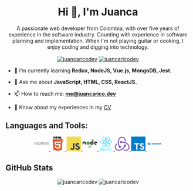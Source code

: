 <!--
### Hi there 👋
**juancaricodev/juancaricodev** is a ✨ _special_ ✨ repository because its `README.md` (this file) appears on your GitHub profile.

Here are some ideas to get you started:

- 🔭 I’m currently working on ...
- 🌱 I’m currently learning ...
- 👯 I’m looking to collaborate on ...
- 🤔 I’m looking for help with ...
- 💬 Ask me about ...
- 📫 How to reach me: ...
- 😄 Pronouns: ...
- ⚡ Fun fact: ...
-->

<h1 align="center">Hi 👋, I'm Juanca</h1>
<p align="center">
  A passionate web developer from Colombia, with over five years of experience in the software industry. Counting with experience in software planning and implementation.
  When I'm not playing guitar or cooking, I enjoy coding and digging into technology.
</p>

<p align="center">
<!-- <a href="https://dev.to/juancaricodev" target="blank"><img align="center" src="https://cdn.jsdelivr.net/npm/simple-icons@3.0.1/icons/dev-dot-to.svg" alt="juancaricodev" height="30" width="40" /></a> -->
<a href="https://twitter.com/juancaricodev" target="blank"><img align="center" src="https://cdn.jsdelivr.net/npm/simple-icons@3.0.1/icons/twitter.svg" alt="juancaricodev" height="30" width="40" /></a>
<a href="https://linkedin.com/in/juancaricodev" target="blank"><img align="center" src="https://cdn.jsdelivr.net/npm/simple-icons@3.0.1/icons/linkedin.svg" alt="juancaricodev" height="30" width="40" /></a>
</p>

- 🌱 I’m currently learning **Redux, NodeJS, Vue.js, MongoDB, Jest.**

- 💬 Ask me about **JavaScript, HTML, CSS, ReactJS.**

- 📫 How to reach me: **me@juancarico.dev**

- 📄 Know about my experiences in my [CV](https://github.com/juancaricodev/cv/blob/main/cv.pdf)



<h2 align="left">Languages and Tools:</h2>
<p align="center">  <a href="https://expressjs.com" target="_blank"> <img src="https://raw.githubusercontent.com/devicons/devicon/master/icons/express/express-original-wordmark.svg" alt="express" width="40" height="40"/> </a> <a href="https://www.w3.org/html/" target="_blank"> <img src="https://raw.githubusercontent.com/devicons/devicon/master/icons/html5/html5-original-wordmark.svg" alt="html5" width="40" height="40"/> </a> <a href="https://developer.mozilla.org/en-US/docs/Web/JavaScript" target="_blank"> <img src="https://raw.githubusercontent.com/devicons/devicon/master/icons/javascript/javascript-original.svg" alt="javascript" width="40" height="40"/> </a> <a href="https://nodejs.org" target="_blank"> <img src="https://raw.githubusercontent.com/devicons/devicon/master/icons/nodejs/nodejs-original-wordmark.svg" alt="nodejs" width="40" height="40"/> </a>  <a href="https://reactjs.org/" target="_blank"> <img src="https://raw.githubusercontent.com/devicons/devicon/master/icons/react/react-original-wordmark.svg" alt="react" width="40" height="40"/> </a> <a href="https://redux.js.org" target="_blank"> <img src="https://raw.githubusercontent.com/devicons/devicon/master/icons/redux/redux-original.svg" alt="redux" width="40" height="40"/> </a> <a href="https://www.typescriptlang.org/" target="_blank"> <img src="https://raw.githubusercontent.com/devicons/devicon/master/icons/typescript/typescript-original.svg" alt="typescript" width="40" height="40"/> </a> <a href="https://webpack.js.org" target="_blank"> <img src="https://raw.githubusercontent.com/devicons/devicon/d00d0969292a6569d45b06d3f350f463a0107b0d/icons/webpack/webpack-original-wordmark.svg" alt="webpack" width="40" height="40"/> </a> </p>

<h2 align="left">GitHub Stats</h2>
<p align="center">
  <img src="https://github-readme-stats.vercel.app/api/top-langs?username=juancaricodev&theme=dracula&show_icons=true&locale=en&count_private=true&hide=stylus,shell,vue" alt="juancaricodev" />
<!--   &nbsp; -->
  <img src="https://github-readme-stats.vercel.app/api?username=juancaricodev&theme=dracula&show_icons=true&locale=en&line_height=27" alt="juancaricodev" />
</p>
